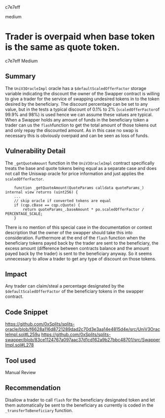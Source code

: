 c7e7eff

medium

# Trader is overpaid when base token is the same as quote token.

c7e7eff
Medium

## Summary
The `UniV3OracleImpl` oracle has a `$defaultScaledOfferFactor` storage variable indicating the discount the owner of the Swapper contract is willing to give a trader for the service of swapping undesired tokens in to the token desired by the beneficiary. The discount percentage can be set to any value, but in the tests a typical discount of 0.1% to 2% (`scaledOfferFactor`of 99.9% and 98%) is used hence we can assume these values are typical. 
When a Swapper holds any amount of funds in the beneficiary token a trader can us the `flash`function to get the total amount of those tokens out and only repay the discounted amount. As in this case no swap is necessary this is obviously overpaid and can be seen as loss of funds.

## Vulnerability Detail
The `_getQuoteAmount` function in the `UniV3OracleImpl` contract specifically treats the base and quote tokens being equal as a separate case and does not call  the Uniswap oracle for price information and just applies the `scaledOfferFactor`. 
```solidity
    function _getQuoteAmount(QuoteParams calldata quoteParams_) internal view returns (uint256) {
	...
    // skip oracle if converted tokens are equal
    if (cqp.cBase == cqp.cQuote) {
        return quoteParams_.baseAmount * po.scaledOfferFactor / PERCENTAGE_SCALE;
    }
```
There is no mention of this special case in the documentation or contest description that the owner of the swapper should take this into consideration. 
Furthermore at the end of the `flash` function when the beneficiary tokens payed back by the trader are sent to the beneficiary, the excess amount (difference between contracts balance and the amount payed back by the trader) is sent to the beneficiary anyway. So it seems unnecessary to allow a trader to get any type of discount on those tokens.

## Impact
Any trader can claim/steal a percentage designated by the `$defaultScaledOfferFactor` of the beneficiary tokens in the swapper contract.

## Code Snippet
https://github.com/0xSplits/splits-oracle/blob/f6628a116d8721289dad2c70d3e3aa14e4815d4e/src/UniV3OracleImpl.sol#L259µ
https://github.com/0xSplits/splits-swapper/blob/83ce1124767a097aac37d1cd162a9b27bbc48701/src/SwapperImpl.sol#L278

## Tool used
Manual Review

## Recommendation
Disallow a trader to call `flash` for the beneficiary designated token and let them automatically be sent to the beneficiary as currently is coded in the `_transferToBeneficiary` function.
